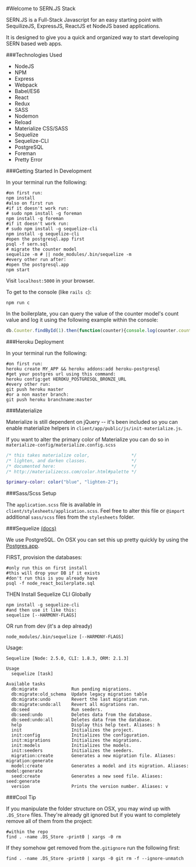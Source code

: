 #Welcome to SERN.JS Stack

SERN.JS is a Full-Stack Javascript for an easy starting point with SequilizeJS, ExpressJS, ReactJS et NodeJS based applications.

It is designed to give you a quick and organized way to start developing SERN based web apps.

###Technologies Used

  * NodeJS
  * NPM
  * Express
  * Webpack
  * Babel/ES6
  * React
  * Redux
  * SASS
  * Nodemon
  * Reload
  * Materialize CSS/SASS
  * Sequelize
  * Sequelize-CLI
  * PostgreSQL
  * Foreman
  * Pretty Error

###Getting Started In Development

In your terminal run the following:

```shell
#on first run:
npm install
#also on first run
#if it doesn't work run:
# sudo npm install -g foreman
npm install -g foreman
#if it doesn't work run:
# sudo npm install -g sequelize-cli
npm install -g sequelize-cli
#open the postgresql.app first
psql -f sern.sql
# migrate the counter model
sequelize -m # || node_modules/.bin/sequelize -m
#every other run after:
#open the postgresql.app
npm start
```

Visit `localhost:5000` in your browser.

To get to the console (like `rails c`):

```
npm run c
```

In the boilerplate, you can query the value of the counter model's count value and log it
using the following example within the console:

```javascript
db.Counter.findById(1).then(function(counter){console.log(counter.count)})
```

###Heroku Deployment

In your terminal run the following:

```shell
#on first run:
heroku create MY_APP && heroku addons:add heroku-postgresql
#get your postgres url using this command:
heroku config:get HEROKU_POSTGRESQL_BRONZE_URL
#every other run:
git push heroku master
#or a non master branch:
git push heroku branchname:master
```

###Materialize

Materialize is still dependent on jQuery -- it's been included so you can enable materialize helpers in `client/app/public/js/init-materialize.js`.

If you want to alter the primary color of Materialize you can do so in `materialize-config/materialize.config.scss`

```sass
/* this takes materialize color,                */
/* lighten, and darken classes.                 */
/* documented here:                             */
/* http://materializecss.com/color.html#palette */

$primary-color: color("blue", "lighten-2");
```

###Sass/Scss Setup

The `application.scss` file is available in `client/stylesheets/application.scss`.
Feel free to alter this file or `@import` additional `sass/scss` files from the
`stylesheets` folder.

###Sequelize [(docs)](https://github.com/sequelize/cli)

We use PostgreSQL. On OSX you can set this up pretty quickly by using the [Postgres.app](http://postgresapp.com/).

FIRST, provision the databases:

```shell
#only run this on first install
#this will drop your DB if it exists
#don't run this is you already have
psql -f node_react_boilerplate.sql
```

THEN Install Sequelize CLI Globally

```shell
npm install -g sequelize-cli
#and then use it like this:
sequelize [--HARMONY-FLAGS]
```

OR run from dev (it's a dep already)

```
node_modules/.bin/sequelize [--HARMONY-FLAGS]
```

Usage:

```shell
Sequelize [Node: 2.5.0, CLI: 1.8.3, ORM: 2.1.3]

Usage
  sequelize [task]

Available tasks
  db:migrate             Run pending migrations.
  db:migrate:old_schema  Update legacy migration table
  db:migrate:undo        Revert the last migration run.
  db:migrate:undo:all    Revert all migrations ran.
  db:seed                Run seeders.
  db:seed:undo           Deletes data from the database.
  db:seed:undo:all       Deletes data from the database.
  help                   Display this help text. Aliases: h
  init                   Initializes the project.
  init:config            Initializes the configuration.
  init:migrations        Initializes the migrations.
  init:models            Initializes the models.
  init:seeders           Initializes the seeders.
  migration:create       Generates a new migration file. Aliases: migration:generate
  model:create           Generates a model and its migration. Aliases: model:generate
  seed:create            Generates a new seed file. Aliases: seed:generate
  version                Prints the version number. Aliases: v
```

###Cool Tip

If you manipulate the folder structure on OSX, you may wind up with `.DS_Store`
files. They're already git ignored but if you want to completely remove all of them from the project:

```shell
#within the repo
find . -name .DS_Store -print0 | xargs -0 rm
```

If they somehow get removed from the`.gitignore` run the following first:

```shell
find . -name .DS_Store -print0 | xargs -0 git rm -f --ignore-unmatch
```
